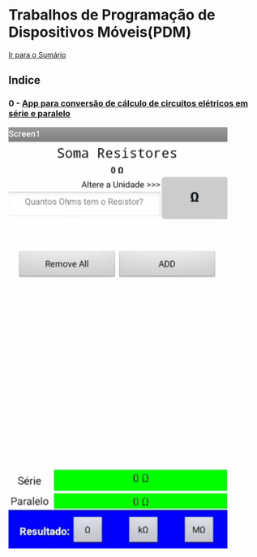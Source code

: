 # Trabalhos de Programação de Dispositivos Móveis(PDM)
[Ir para o Sumário](../README.md)

## Indice
### 0 - [App para conversão de cálculo de circuitos elétricos em série e paralelo](./APS-1/README.md)
![APS1 - APP conversão calculo Circuitos elétricos série e paralelo](./APS-1/gifs/APS1.gif)
